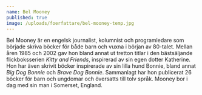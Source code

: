 ```yaml
---
name: Bel Mooney
published: true
image: /uploads/foerfattare/bel-mooney-temp.jpg
---
```

Bel Mooney är en engelsk journalist, kolumnist och programledare som började skriva böcker för både barn och vuxna i början av 80-talet. Mellan åren 1985 och 2002 gav hon bland annat ut tretton titlar i den bästsäljande flickboksserien _Kitty and Friends_, inspirerad av sin egen dotter Katherine. Hon har även skrivit böcker inspirerade av sin lilla hund Bonnie, bland annat _Big Dog Bonnie_ och _Brave Dog Bonnie_. Sammanlagt har hon publicerat 26 böcker för barn och ungdomar och översatts till tolv språk. Mooney bor i dag med sin man i Somerset, England.
